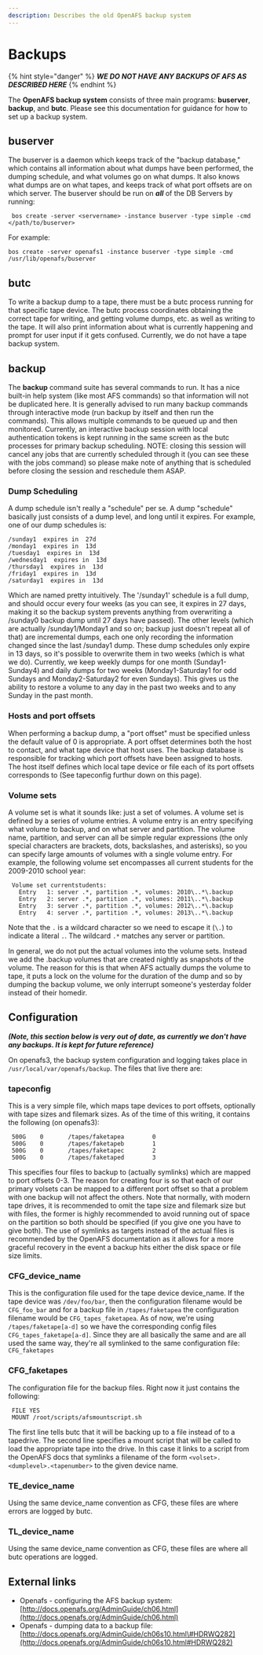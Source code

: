 ```yaml
---
description: Describes the old OpenAFS backup system
---
```


# Backups

{% hint style="danger" %}
_**WE DO NOT HAVE ANY BACKUPS OF AFS AS DESCRIBED HERE**_
{% endhint %}

The **OpenAFS backup system** consists of three main programs: **buserver**, **backup**, and **butc**. Please see this documentation for guidance for how to set up a backup system.

## buserver

The buserver is a daemon which keeps track of the "backup database," which contains all information about what dumps have been performed, the dumping schedule, and what volumes go on what dumps. It also knows what dumps are on what tapes, and keeps track of what port offsets are on which server. The buserver should be run on _**all**_ of the DB Servers by running:

```text
 bos create -server <servername> -instance buserver -type simple -cmd </path/to/buserver>
```

For example:

```text
bos create -server openafs1 -instance buserver -type simple -cmd /usr/lib/openafs/buserver
```

## butc

To write a backup dump to a tape, there must be a butc process running for that specific tape device. The butc process coordinates obtaining the correct tape for writing, and getting volume dumps, etc. as well as writing to the tape. It will also print information about what is currently happening and prompt for user input if it gets confused. Currently, we do not have a tape backup system.

## backup

The **backup** command suite has several commands to run. It has a nice built-in help system \(like most AFS commands\) so that information will not be duplicated here. It is generally advised to run many backup commands through interactive mode \(run backup by itself and then run the commands\). This allows multiple commands to be queued up and then monitored. Currently, an interactive backup session with local authentication tokens is kept running in the same screen as the butc processes for primary backup scheduling. NOTE: closing this session will cancel any jobs that are currently scheduled through it \(you can see these with the jobs command\) so please make note of anything that is scheduled before closing the session and reschedule them ASAP.

### Dump Scheduling

A dump schedule isn't really a "schedule" per se. A dump "schedule" basically just consists of a dump level, and long until it expires. For example, one of our dump schedules is:

```text
/sunday1  expires in  27d
/monday1  expires in  13d
/tuesday1  expires in  13d
/wednesday1  expires in  13d
/thursday1  expires in  13d
/friday1  expires in  13d
/saturday1  expires in  13d
```

Which are named pretty intuitively. The '/sunday1' schedule is a full dump, and should occur every four weeks \(as you can see, it expires in 27 days, making it so the backup system prevents anything from overwriting a /sunday0 backup dump until 27 days have passed\). The other levels \(which are actually /sunday1/Monday1 and so on; backup just doesn't repeat all of that\) are incremental dumps, each one only recording the information changed since the last /sunday1 dump. These dump schedules only expire in 13 days, so it's possible to overwrite them in two weeks \(which is what we do\). Currently, we keep weekly dumps for one month \(Sunday1-Sunday4\) and daily dumps for two weeks \(Monday1-Saturday1 for odd Sundays and Monday2-Saturday2 for even Sundays\). This gives us the ability to restore a volume to any day in the past two weeks and to any Sunday in the past month.

### Hosts and port offsets

When performing a backup dump, a "port offset" must be specified unless the default value of 0 is appropriate. A port offset determines both the host to contact, and what tape device that host uses. The backup database is responsible for tracking which port offsets have been assigned to hosts. The host itself defines which local tape device or file each of its port offsets corresponds to \(See tapeconfig furthur down on this page\).

### Volume sets

A volume set is what it sounds like: just a set of volumes. A volume set is defined by a series of volume entries. A volume entry is an entry specifying what volume to backup, and on what server and partition. The volume name, partition, and server can all be simple regular expressions \(the only special characters are brackets, dots, backslashes, and asterisks\), so you can specify large amounts of volumes with a single volume entry. For example, the following volume set encompasses all current students for the 2009-2010 school year:

```text
 Volume set currentstudents:
   Entry   1: server .*, partition .*, volumes: 2010\..*\.backup
   Entry   2: server .*, partition .*, volumes: 2011\..*\.backup
   Entry   3: server .*, partition .*, volumes: 2012\..*\.backup
   Entry   4: server .*, partition .*, volumes: 2013\..*\.backup
```

Note that the `.` is a wildcard character so we need to escape it \(`\.`\) to indicate a literal `.`. The wildcard `.*` matches any server or partition.

In general, we do not put the actual volumes into the volume sets. Instead we add the .backup volumes that are created nightly as snapshots of the volume. The reason for this is that when AFS actually dumps the volume to tape, it puts a lock on the volume for the duration of the dump and so by dumping the backup volume, we only interrupt someone's yesterday folder instead of their homedir.

## Configuration

_**\(Note, this section below is very out of date, as currently we don't have any backups. It is kept for future reference\)**_

On openafs3, the backup system configuration and logging takes place in `/usr/local/var/openafs/backup`. The files that live there are:

### tapeconfig

This is a very simple file, which maps tape devices to port offsets, optionally with tape sizes and filemark sizes. As of the time of this writing, it contains the following \(on openafs3\):

```text
 500G    0       /tapes/faketapea        0
 500G    0       /tapes/faketapeb        1
 500G    0       /tapes/faketapec        2
 500G    0       /tapes/faketaped        3
```

This specifies four files to backup to \(actually symlinks\) which are mapped to port offsets 0-3. The reason for creating four is so that each of our primary volsets can be mapped to a different port offset so that a problem with one backup will not affect the others. Note that normally, with modern tape drives, it is recommended to omit the tape size and filemark size but with files, the former is highly recommended to avoid running out of space on the partition so both should be specified \(if you give one you have to give both\). The use of symlinks as targets instead of the actual files is recommended by the OpenAFS documentation as it allows for a more graceful recovery in the event a backup hits either the disk space or file size limits.

### CFG\_device\_name

This is the configuration file used for the tape device device\_name. If the tape device was `/dev/foo/bar`, then the configuration filename would be `CFG_foo_bar` and for a backup file in `/tapes/faketapea` the configuration filename would be `CFG_tapes_faketapea`. As of now, we're using `/tapes/faketape[a-d]` so we have the corresponding config files `CFG_tapes_faketape[a-d]`. Since they are all basically the same and are all used the same way, they're all symlinked to the same configuration file: `CFG_faketapes`

### CFG\_faketapes

The configuration file for the backup files. Right now it just contains the following:

```text
 FILE YES
 MOUNT /root/scripts/afsmountscript.sh
```

The first line tells butc that it will be backing up to a file instead of to a tapedrive. The second line specifies a mount script that will be called to load the appropriate tape into the drive. In this case it links to a script from the OpenAFS docs that symlinks a filename of the form `<volset>.<dumplevel>.<tapenumber>` to the given device name.

### TE\_device\_name

Using the same device\_name convention as CFG, these files are where errors are logged by butc.

### TL\_device\_name

Using the same device\_name convention as CFG, these files are where all butc operations are logged.

## External links

* Openafs - configuring the AFS backup system: [http://docs.openafs.org/AdminGuide/ch06.html](http://docs.openafs.org/AdminGuide/ch06.html)
* Openafs - dumping data to a backup file: [http://docs.openafs.org/AdminGuide/ch06s10.html\#HDRWQ282](http://docs.openafs.org/AdminGuide/ch06s10.html#HDRWQ282)

